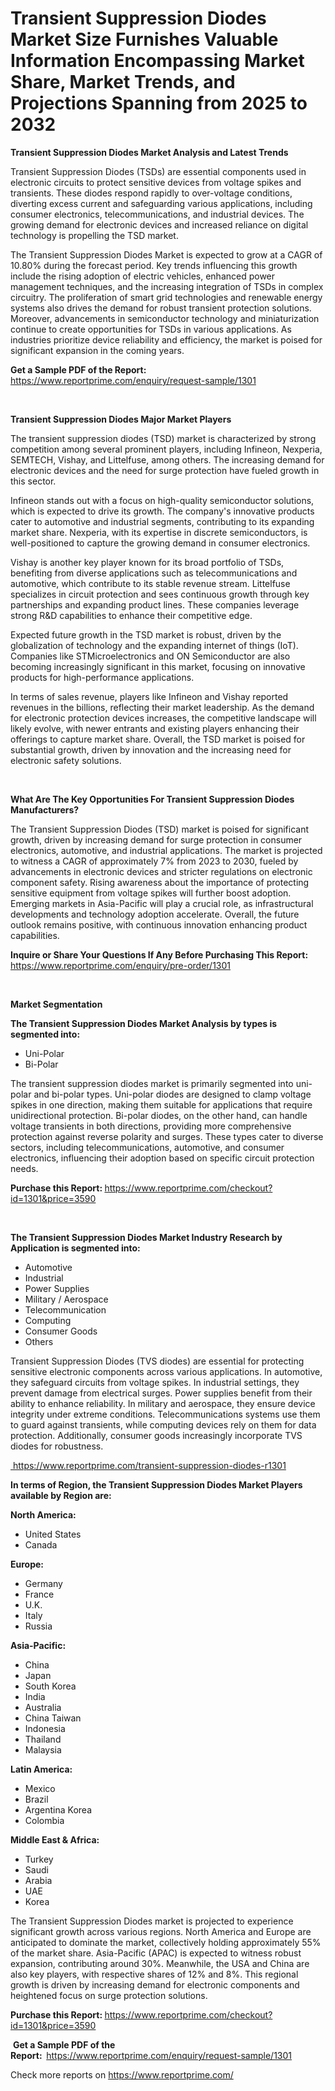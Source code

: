 <p><h1>Transient Suppression Diodes Market Size Furnishes Valuable Information Encompassing Market Share, Market Trends, and Projections Spanning from 2025 to 2032</h1></p><p><strong>Transient Suppression Diodes Market Analysis and Latest Trends</strong></p>
<p><p>Transient Suppression Diodes (TSDs) are essential components used in electronic circuits to protect sensitive devices from voltage spikes and transients. These diodes respond rapidly to over-voltage conditions, diverting excess current and safeguarding various applications, including consumer electronics, telecommunications, and industrial devices. The growing demand for electronic devices and increased reliance on digital technology is propelling the TSD market.</p><p>The Transient Suppression Diodes Market is expected to grow at a CAGR of 10.80% during the forecast period. Key trends influencing this growth include the rising adoption of electric vehicles, enhanced power management techniques, and the increasing integration of TSDs in complex circuitry. The proliferation of smart grid technologies and renewable energy systems also drives the demand for robust transient protection solutions. Moreover, advancements in semiconductor technology and miniaturization continue to create opportunities for TSDs in various applications. As industries prioritize device reliability and efficiency, the market is poised for significant expansion in the coming years.</p></p>
<p><strong>Get a Sample PDF of the Report:&nbsp;</strong> <a href="https://www.reportprime.com/enquiry/request-sample/1301?utm_campaign=3210&utm_medium=2&utm_source=Github&utm_content=ia&utm_term=18032025&utm_id=transient-suppression-diodes">https://www.reportprime.com/enquiry/request-sample/1301</a></p>
<p>&nbsp;</p>
<p><strong>Transient Suppression Diodes Major Market Players</strong></p>
<p><p>The transient suppression diodes (TSD) market is characterized by strong competition among several prominent players, including Infineon, Nexperia, SEMTECH, Vishay, and Littelfuse, among others. The increasing demand for electronic devices and the need for surge protection have fueled growth in this sector.</p><p>Infineon stands out with a focus on high-quality semiconductor solutions, which is expected to drive its growth. The company's innovative products cater to automotive and industrial segments, contributing to its expanding market share. Nexperia, with its expertise in discrete semiconductors, is well-positioned to capture the growing demand in consumer electronics.</p><p>Vishay is another key player known for its broad portfolio of TSDs, benefiting from diverse applications such as telecommunications and automotive, which contribute to its stable revenue stream. Littelfuse specializes in circuit protection and sees continuous growth through key partnerships and expanding product lines. These companies leverage strong R&D capabilities to enhance their competitive edge.</p><p>Expected future growth in the TSD market is robust, driven by the globalization of technology and the expanding internet of things (IoT). Companies like STMicroelectronics and ON Semiconductor are also becoming increasingly significant in this market, focusing on innovative products for high-performance applications.</p><p>In terms of sales revenue, players like Infineon and Vishay reported revenues in the billions, reflecting their market leadership. As the demand for electronic protection devices increases, the competitive landscape will likely evolve, with newer entrants and existing players enhancing their offerings to capture market share. Overall, the TSD market is poised for substantial growth, driven by innovation and the increasing need for electronic safety solutions.</p></p>
<p>&nbsp;</p>
<p><strong>What Are The Key Opportunities For Transient Suppression Diodes Manufacturers?</strong></p>
<p><p>The Transient Suppression Diodes (TSD) market is poised for significant growth, driven by increasing demand for surge protection in consumer electronics, automotive, and industrial applications. The market is projected to witness a CAGR of approximately 7% from 2023 to 2030, fueled by advancements in electronic devices and stricter regulations on electronic component safety. Rising awareness about the importance of protecting sensitive equipment from voltage spikes will further boost adoption. Emerging markets in Asia-Pacific will play a crucial role, as infrastructural developments and technology adoption accelerate. Overall, the future outlook remains positive, with continuous innovation enhancing product capabilities.</p></p>
<p><strong>Inquire or Share Your Questions If Any Before Purchasing This Report:</strong> <a href="https://www.reportprime.com/enquiry/pre-order/1301?utm_campaign=3210&utm_medium=2&utm_source=Github&utm_content=ia&utm_term=18032025&utm_id=transient-suppression-diodes">https://www.reportprime.com/enquiry/pre-order/1301</a></p>
<p>&nbsp;</p>
<p><strong>Market Segmentation</strong></p>
<p><strong>The Transient Suppression Diodes Market Analysis by types is segmented into:</strong></p>
<p><ul><li>Uni-Polar</li><li>Bi-Polar</li></ul></p>
<p><p>The transient suppression diodes market is primarily segmented into uni-polar and bi-polar types. Uni-polar diodes are designed to clamp voltage spikes in one direction, making them suitable for applications that require unidirectional protection. Bi-polar diodes, on the other hand, can handle voltage transients in both directions, providing more comprehensive protection against reverse polarity and surges. These types cater to diverse sectors, including telecommunications, automotive, and consumer electronics, influencing their adoption based on specific circuit protection needs.</p></p>
<p><strong>Purchase this Report:&nbsp;</strong><a href="https://www.reportprime.com/checkout?id=1301&price=3590&utm_campaign=3210&utm_medium=2&utm_source=Github&utm_content=ia&utm_term=18032025&utm_id=transient-suppression-diodes">https://www.reportprime.com/checkout?id=1301&price=3590</a></p>
<p>&nbsp;</p>
<p><strong>The Transient Suppression Diodes Market Industry Research by Application is segmented into:</strong></p>
<p><ul><li>Automotive</li><li>Industrial</li><li>Power Supplies</li><li>Military / Aerospace</li><li>Telecommunication</li><li>Computing</li><li>Consumer Goods</li><li>Others</li></ul></p>
<p><p>Transient Suppression Diodes (TVS diodes) are essential for protecting sensitive electronic components across various applications. In automotive, they safeguard circuits from voltage spikes. In industrial settings, they prevent damage from electrical surges. Power supplies benefit from their ability to enhance reliability. In military and aerospace, they ensure device integrity under extreme conditions. Telecommunications systems use them to guard against transients, while computing devices rely on them for data protection. Additionally, consumer goods increasingly incorporate TVS diodes for robustness.</p></p>
<p><a href="https://www.reportprime.com/transient-suppression-diodes-r1301?utm_campaign=3210&utm_medium=2&utm_source=Github&utm_content=ia&utm_term=18032025&utm_id=transient-suppression-diodes">&nbsp;https://www.reportprime.com/transient-suppression-diodes-r1301</a></p>
<p><strong>In terms of Region, the Transient Suppression Diodes Market Players available by Region are:</strong></p>
<p>
    <p> <strong> North America: </strong>
        <ul>
            <li>United States</li>
            <li>Canada</li>
        </ul>
        </p> 
    <p> <strong> Europe: </strong>
        <ul>
            <li>Germany</li>
            <li>France</li>
            <li>U.K.</li>
            <li>Italy</li>
            <li>Russia</li>
        </ul>
        </p> 
    <p> <strong> Asia-Pacific: </strong>
        <ul>
            <li>China</li>
            <li>Japan</li>
            <li>South Korea</li>
            <li>India</li>
            <li>Australia</li>
            <li>China Taiwan</li>
            <li>Indonesia</li>
            <li>Thailand</li>
            <li>Malaysia</li>
        </ul>
        </p> 
    <p> <strong> Latin America: </strong>
        <ul>
            <li>Mexico</li>
            <li>Brazil</li>
            <li>Argentina Korea</li>
            <li>Colombia</li>
        </ul>
        </p> 
    <p> <strong> Middle East & Africa: </strong>
        <ul>
            <li>Turkey</li>
            <li>Saudi</li>
            <li>Arabia</li>
            <li>UAE</li>
            <li>Korea</li>
        </ul>
    </p>
    </p>
<p><p>The Transient Suppression Diodes market is projected to experience significant growth across various regions. North America and Europe are anticipated to dominate the market, collectively holding approximately 55% of the market share. Asia-Pacific (APAC) is expected to witness robust expansion, contributing around 30%. Meanwhile, the USA and China are also key players, with respective shares of 12% and 8%. This regional growth is driven by increasing demand for electronic components and heightened focus on surge protection solutions.</p></p>
<p><strong>Purchase this Report: </strong><a href="https://www.reportprime.com/checkout?id=1301&price=3590&utm_campaign=3210&utm_medium=2&utm_source=Github&utm_content=ia&utm_term=18032025&utm_id=transient-suppression-diodes">https://www.reportprime.com/checkout?id=1301&price=3590</a></p>
<p>&nbsp;<strong>Get a Sample PDF of the Report:&nbsp;&nbsp;</strong><a href="https://www.reportprime.com/enquiry/request-sample/1301?utm_campaign=3210&utm_medium=2&utm_source=Github&utm_content=ia&utm_term=18032025&utm_id=transient-suppression-diodes">https://www.reportprime.com/enquiry/request-sample/1301</a></p>
<p><strong></strong></p>
<p>Check more reports on <a href="https://www.reportprime.com/?utm_campaign=3210&utm_medium=2&utm_source=Github&utm_content=ia&utm_term=18032025&utm_id=transient-suppression-diodes">https://www.reportprime.com/</a></p>